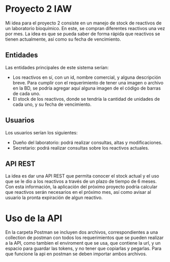 # Proyecto 2 IAW
Mi idea para el proyecto 2 consiste en un manejo de stock de reactivos de un laboratorio bioquímico.
En este, se compran diferentes reactivos una vez por mes. La idea es que se pueda saber de forma rápida que reactivos se tienen actualmente, así como su fecha de vencimiento. 
## Entidades
Las entidades principales de este sistema serían: 
- Los reactivos en sí, con un id, nombre comercial, y alguna descripción breve. Para cumplir con el requerimiento de tener una imagen o archivo en la BD, se podría agregar aquí alguna imagen de el código de barras de cada uno.
- El stock de los reactivos, donde se tendría la cantidad de unidades de cada uno, y su fecha de vencimiento.
## Usuarios
Los usuarios serían los siguientes:
- Dueño del laboratorio: podrá realizar consultas, altas y modificaciones.
- Secretario: podrá realizar consultas sobre los reactivos actuales.
## API REST
La idea es dar una API REST que permita conocer el stock actual y el uso que se le dio a los reactivos a través de un plazo de tiempo de 6 meses. Con esta información, la aplicación del próximo proyecto podría calcular que reactivos serán necesarios en el próximo mes, así como avisar al usuario la pronta expiración de algun reactivo.

# Uso de la API
En la carpeta Postman se incluyen dos archivos, correspondientes a una collection de postman con todos los requerimientos que se pueden realizar a la API, como tambien el enviroment que se usa, que contiene la url, y un espacio para guardar las tokens, y no tener que copiarlas y pegarlas. Para que funcione la api en postman se deben importar ambos archivos.
